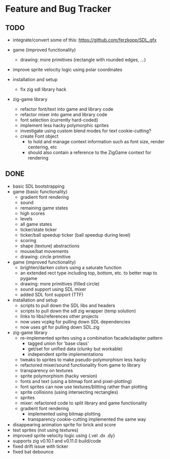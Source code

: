 # Feature and Bug Tracker

## TODO

- integrate/convert some of this: https://github.com/ferzkopp/SDL_gfx

- game (improved functionality)
  - drawing: more primitives (rectangle with rounded edges, ...)
- improve sprite velocity logic using polar coordinates
- installation and setup
  - fix zig sdl library hack
- zig-game library
  - refactor font/text into game and library code
  - refactor mixer into game and library code
  - font selection (currently hard-coded)
  - implement less hacky polymorphic sprites
  - investigate using custom blend modes for text cookie-cutting?
  - create Font object
    - to hold and manage context information such as font size, render centering, etc
    - should also contain a reference to the ZigGame context for rendering

## DONE

- basic SDL bootstrapping
- game (basic functionality)
  - gradient font rendering
  - sound
  - remaining game states
  - high scores
  - levels
  - all game states
  - ticker/state ticker
  - ticker/ball speedup ticker (ball speedup during level)
  - scoring
  - shape (texture) abstractions
  - mouse/bat movements
  - drawing: circle primitive
- game (improved functionality)
  - brighten/darken colors using a saturate function
  - an extended rect type including top, bottom, etc. to better map to pygame
  - drawing: more primitives (filled circle)
  - sound support using SDL mixer
  - added SDL font support (TTF)
- installation and setup
  - scripts to pull down the SDL libs and headers
  - scripts to pull down the sdl zig wrapper (temp solution)
  - links to libs/references other projects
  - now uses vcpkg for pulling down SDL dependencies
  - now uses git for pulling down SDL.zig
- zig-game library
  - re-implemented sprites using a combination facade/adapter pattern
    - tagged union for 'base class'
    - get/set for unified data (clunky but workable)
    - independent sprite implementations
  - tweaks to sprites to make pseudo-polymorphism less hacky
  - refactored mixer/sound functionality from game to library
  - transparency on textures
  - sprite polymorphism (hacky version)
  - fonts and text (using a bitmap font and pixel-plotting)
  - font sprites can now use textures/blitting rather than plotting
  - sprite collisions (using intersecting rectangles)
  - sprites
  - mixer: refactored code to split library and game functionality
  - gradient font rendering
    - implemented using bitmap plotting
    - transparency cookie-cutting implemented the same way
- disappearing animation sprite for brick and score
- text sprites (not using textures)
- improved sprite velocity logic using {.vel .dx .dy}
- supports zig v0.10.1 and v0.11.0 build/code
- fixed drift issue with ticker
- fixed bat debounce

